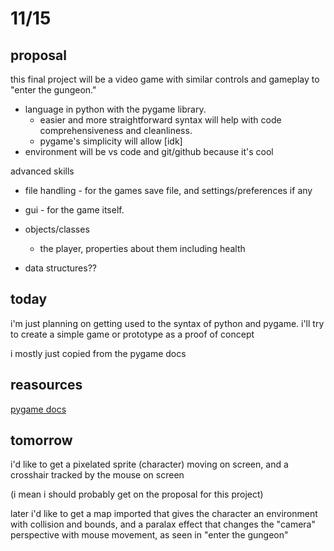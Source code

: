 # 11/15

## proposal
this final project will be a video game with similar controls and gameplay to "enter the gungeon."  

- language in python with the pygame library. 
    - easier and more straightforward syntax will help with code comprehensiveness and cleanliness.
    - pygame's simplicity will allow [idk]
- environment will be vs code and git/github because it's cool

advanced skills 
- file handling - for the games save file, and settings/preferences if any
- gui - for the game itself.
- objects/classes
    - the player, properties about them including health
    
- data structures??


## today
i'm just planning on getting used to the syntax of python and pygame. i'll try to create a simple game or prototype as a proof of concept

i mostly just copied from the pygame docs

## reasources
[pygame docs](https://www.pygame.org/docs/)

## tomorrow
i'd like to get a pixelated sprite (character) moving on screen, and a crosshair tracked by the mouse on screen

(i mean i should probably get on the proposal for this project)

later i'd like to get a map imported that gives the character an environment with collision and bounds, and a paralax effect that changes the "camera" perspective with mouse movement, as seen in "enter the gungeon"